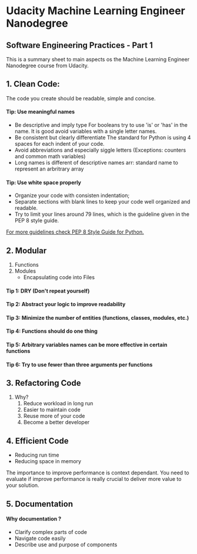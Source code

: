 # Udacity Machine Learning Engineer Nanodegree
## Software Engineering Practices - Part 1

This is a summary sheet to main aspects os the Machine Learning Engineer Nanodegree course from Udacity.

## 1. Clean Code:

The code you create should be readable, simple and concise.

#### Tip: Use meaningful names

* Be descriptive and imply type
    For booleans try to use 'is' or 'has' in the name.
    It is good avoid variables with a single letter names.
* Be consistent but clearly differentiate
    The standard for Python is using 4 spaces for each indent of your code.
* Avoid abbreviations and especially siggle letters (Exceptions: counters and common math variables)
* Long names is different of descriptive names
    arr: standard name to represent an arbritrary array

#### Tip: Use white space properly

- Organize your code with consisten indentation;
- Separate sections with blank lines to keep your code well organized
  and readable.
- Try to limit your lines around 79 lines, which is the guideline given
  in the PEP 8 style guide.

[For more guidelines check PEP 8 Style Guide for Python.](https://www.python.org/dev/peps/pep-0008/?#code-lay-out)

## 2. Modular
1. Functions
2. Modules
    - Encapsulating code into Files

#### Tip 1: DRY (Don't repeat yourself)

#### Tip 2: Abstract your logic to improve readability

#### Tip 3: Minimize the number of entities (functions, classes, modules, etc.)

#### Tip 4: Functions should do one thing

#### Tip 5: Arbitrary variables names can be more effective in certain functions

#### Tip 6: Try to use fewer than three arguments per functions


## 3. Refactoring Code
1. Why?
    1. Reduce workload in long run
    2. Easier to maintain code
    3. Reuse more of your code
    4. Become a better developer


## 4. Efficient Code

- Reducing run time
- Reducing space in memory

The importance to improve performance is context dependant. You need to evaluate if improve performance is really crucial to deliver more value to your solution.


## 5. Documentation

#### Why documentation ?
- Clarify complex parts of code
- Navigate code easily
- Describe use and purpose of components